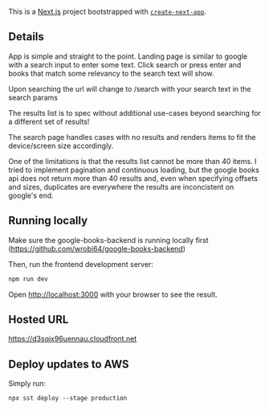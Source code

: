 This is a [Next.js](https://nextjs.org) project bootstrapped with [`create-next-app`](https://nextjs.org/docs/app/api-reference/cli/create-next-app).
## Details
App is simple and straight to the point. Landing page is similar to google with a search input to enter some text. Click search or press enter and books that match some relevancy to the search text will show.

Upon searching the url will change to /search with your search text in the search params

The results list is to spec without additional use-cases beyond searching for a different set of results!

The search page handles cases with no results and renders items to fit the device/screen size accordingly.

One of the limitations is that the results list cannot be more than 40 items. I tried to implement pagination and continuous loading, but the google books api does not return more than 40 results and, even when specifying offsets and sizes, duplicates are everywhere the results are inconcistent on google's end.

## Running locally
Make sure the google-books-backend is running locally first (https://github.com/wrobi64/google-books-backend)

Then, run the frontend development server:

```bash
npm run dev
```

Open [http://localhost:3000](http://localhost:3000) with your browser to see the result.

## Hosted URL
https://d3sqix96uennau.cloudfront.net

## Deploy updates to AWS
Simply run:
```
npx sst deploy --stage production
```

